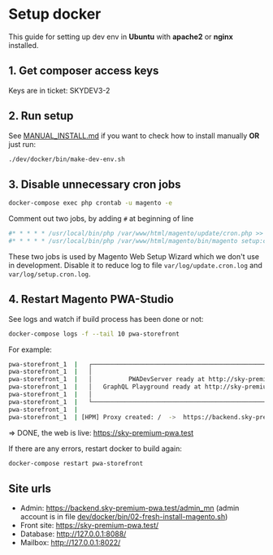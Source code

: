 # Setup docker

This guide for setting up dev env in **Ubuntu** with **apache2** or **nginx** installed.

## 1. Get composer access keys
Keys are in ticket: SKYDEV3-2

## 2. Run setup
See [MANUAL_INSTALL.md](./MANUAL_INSTALL.md) if you want to check how to install manually **OR** just run:
```bash
./dev/docker/bin/make-dev-env.sh
```

## 3. Disable unnecessary cron jobs
```bash
docker-compose exec php crontab -u magento -e
```
Comment out two jobs, by adding `#` at beginning of line
```bash
#* * * * * /usr/local/bin/php /var/www/html/magento/update/cron.php >> /var/www/html/magento/var/log/update.cron.log
#* * * * * /usr/local/bin/php /var/www/html/magento/bin/magento setup:cron:run >> /var/www/html/magento/var/log/setup.cron.log
```
These two jobs is used by Magento Web Setup Wizard which we don't use in development. Disable it to reduce log to file `var/log/update.cron.log` and `var/log/setup.cron.log`.

## 4. Restart Magento PWA-Studio
See logs and watch if build process has been done or not:
```bash
docker-compose logs -f --tail 10 pwa-storefront
```
For example:
```bash
pwa-storefront_1  |   ┌───────────────────────────────────────────────────────────────────────────┐
pwa-storefront_1  |   │                                                                           │
pwa-storefront_1  |   │          PWADevServer ready at http://sky-premium-pwa.test:3033/          │
pwa-storefront_1  |   │   GraphQL Playground ready at http://sky-premium-pwa.test:3033/graphiql   │
pwa-storefront_1  |   │                                                                           │
pwa-storefront_1  |   └───────────────────────────────────────────────────────────────────────────┘
pwa-storefront_1  |
pwa-storefront_1  | [HPM] Proxy created: /  ->  https://backend.sky-premium-pwa.test
```

=> DONE, the web is live: https://sky-premium-pwa.test

If there are any errors, restart docker to build again:
```bash
docker-compose restart pwa-storefront
```

## Site urls
- Admin: https://backend.sky-premium-pwa.test/admin_mn (admin account is in file [dev/docker/bin/02-fresh-install-magento.sh](./bin/02-fresh-install-magento.sh))
- Front site: https://sky-premium-pwa.test/
- Database: http://127.0.0.1:8088/
- Mailbox: http://127.0.0.1:8022/

